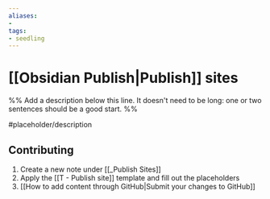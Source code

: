 ```yaml
---
aliases:
- 
tags:
- seedling
---
```


# [[Obsidian Publish|Publish]] sites

%% Add a description below this line. It doesn't need to be long: one or two sentences should be a good start. %%

#placeholder/description

## Contributing

1. Create a new note under [[_Publish Sites]]
2. Apply the [[T - Publish site]] template and fill out the placeholders
3. [[How to add content through GitHub|Submit your changes to GitHub]]
